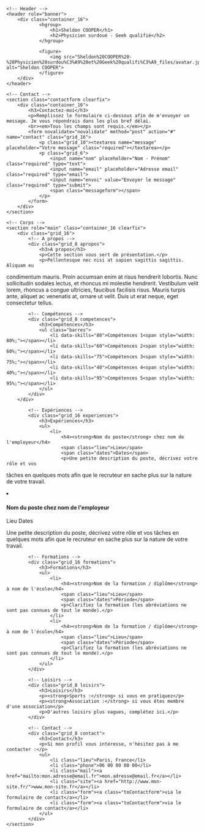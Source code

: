 <html lang="fr"><head>
<meta http-equiv="content-type" content="text/html; charset=UTF-8">
<meta charset="utf-8">
<meta http-equiv="X-UA-Compatible" content="IE=edge,chrome=1">
<meta name="viewport" content="width=device-width, initial-scale=1.0">

<title>Sheldon COOPER - Physicien surdoué et Geek qualifié</title>

<!--[if lt IE 9]>
<script src="//html5shim.googlecode.com/svn/trunk/html5.js"></script>
<![endif]-->

<!-- Fichiers CSS -->
<link rel="stylesheet" href="Sheldon%20COOPER%20-%20Physicien%20surdou%C3%A9%20et%20Geek%20qualifi%C3%A9_files/reset.css">
<!--[if lt IE 9]> 
	<link rel="stylesheet" href="css/cv.css" media="screen">
<![endif]-->
<link rel="stylesheet" media="screen and (max-width:480px)" href="Sheldon%20COOPER%20-%20Physicien%20surdou%C3%A9%20et%20Geek%20qualifi%C3%A9_files/mobile.css">
<link rel="stylesheet" media="screen and (min-width:481px)" href="Sheldon%20COOPER%20-%20Physicien%20surdou%C3%A9%20et%20Geek%20qualifi%C3%A9_files/cv.css">
<link rel="stylesheet" media="print" href="Sheldon%20COOPER%20-%20Physicien%20surdou%C3%A9%20et%20Geek%20qualifi%C3%A9_files/print.css">
</head>

<body>

	<!-- Header -->
	<header role="banner">
		<div class="container_16">
				<hgroup>
					<h1>Sheldon COOPER</h1>
					<h2>Physicien surdoué - Geek qualifié</h2>
				</hgroup>

				<figure>
					<img src="Sheldon%20COOPER%20-%20Physicien%20surdou%C3%A9%20et%20Geek%20qualifi%C3%A9_files/avatar.jpg" alt="Sheldon COOPER">
				</figure>
		</div>
	</header>
	
	<!-- Contact -->
	<section class="contactform clearfix">
		<div class="container_16">
			<h3>Contactez-moi</h3>
			<p>Remplissez le formulaire ci-dessous afin de m'envoyer un message. Je vous répondrais dans les plus bref délai. 
			<br><em>Tous les champs sont requis.</em></p>
			<form novalidate="novalidate" method="post" action="#" name="contact" class="grid_16">
				<p class="grid_10"><textarea name="message" placeholder="Votre message" class="required"></textarea></p>
				<p class="grid_6">
					<input name="nom" placeholder="Nom - Prénom" class="required" type="text">
					<input name="email" placeholder="Adresse email" class="required" type="email">	
					<input name="envoi" value="Envoyer le message" class="required" type="submit">
					<span class="messageform"></span>
				</p>
			</form>
		</div>
	</section>
	
	<!-- Corps -->
	<section role="main" class="container_16 clearfix">
		<div class="grid_16">
			<!-- A propos -->
			<div class="grid_8 apropos">
				<h3>A propos</h3>
				<p>Cette section vous sert de présentation.</p>
				<p>Pellentesque nec nisi at sapien sagittis sagittis. Aliquam eu 
condimentum mauris. Proin accumsan enim at risus hendrerit lobortis. 
Nunc sollicitudin sodales lectus, et rhoncus mi molestie hendrerit. 
Vestibulum velit lorem, rhoncus a congue ultricies, faucibus facilisis 
risus. Mauris turpis ante, aliquet ac venenatis at, ornare ut velit. 
Duis ut erat neque, eget consectetur tellus. </p>
			</div>
			
			<!-- Compétences -->
			<div class="grid_8 competences">
				<h3>Compétences</h3>
				<ul class="barres">
					<li data-skills="80">Compétences 1<span style="width: 80%;"></span></li>
					<li data-skills="60">Compétences 2<span style="width: 60%;"></span></li>
					<li data-skills="75">Compétences 3<span style="width: 75%;"></span></li>
					<li data-skills="40">Compétences 4<span style="width: 40%;"></span></li>
					<li data-skills="95">Compétences 5<span style="width: 95%;"></span></li>
				</ul>
			</div>
		</div>
		
			<!-- Expériences -->
			<div class="grid_16 experiences">
				<h3>Expériences</h3>
				<ul>
					<li>
						<h4><strong>Nom du poste</strong> chez nom de l'employeur</h4>
						<span class="lieu">Lieu</span>
						<span class="dates">Dates</span>
						<p>Une petite description du poste, décrivez votre rôle et vos 
tâches en quelques mots afin que le recruteur en sache plus sur la 
nature de votre travail.</p>
					</li>
					<li>
						<h4><strong>Nom du poste</strong> chez nom de l'employeur</h4>
						<span class="lieu">Lieu</span>
						<span class="dates">Dates</span>
						<p>Une petite description du poste, décrivez votre rôle et vos 
tâches en quelques mots afin que le recruteur en sache plus sur la 
nature de votre travail.</p>
					</li>
				</ul>
			</div>
		
			<!-- Formations -->
			<div class="grid_16 formations">
				<h3>Formations</h3>
				<ul>
					<li>
						<h4><strong>Nom de la formation / diplôme</strong> à nom de l'école</h4>
						<span class="lieu">Lieu</span>
						<span class="dates">Période</span>
						<p>Clarifiez la formation (les abréviations ne sont pas connues de tout le monde).</p>
					</li>
					<li>
						<h4><strong>Nom de la formation / diplôme</strong> à nom de l'école</h4>
						<span class="lieu">Lieu</span>
						<span class="dates">Période</span>
						<p>Clarifiez la formation (les abréviations ne sont pas connues de tout le monde).</p>
					</li>
				</ul>
			</div>
		
			<!-- Loisirs -->
			<div class="grid_8 loisirs">
				<h3>Loisirs</h3>
				<p><strong>Sports :</strong> si vous en pratiquez</p>
				<p><strong>Association :</strong> si vous êtes membre d'une association</p>
				<p>D'autres loisirs plus vagues, complétez ici.</p>
			</div>
		
			<!-- Contact -->
			<div class="grid_8 contact">
				<h3>Contact</h3>
				<p>Si mon profil vous intéresse, n'hésitez pas à me contacter :</p>
				<ul>
					<li class="lieu">Paris, France</li>
					<li class="phone">06 00 00 00 00</li>
					<li class="mail"><a href="mailto:mon.adresse@email.fr">mon.adresse@email.fr</a></li>
					<li class="site"><a href="http://www.mon-site.fr/">www.mon-site.fr</a></li>
					<li class="form"><a class="toContactform">via le formulaire de contact</a></li>
                    <li class="form"><a class="toContactform">via le formulaire de contact</a></li>
				</ul>
			</div>
	</section>

<!-- Scripts JavaScript -->
<script src="Sheldon%20COOPER%20-%20Physicien%20surdou%C3%A9%20et%20Geek%20qualifi%C3%A9_files/jquery-1.js"></script>
<script src="Sheldon%20COOPER%20-%20Physicien%20surdou%C3%A9%20et%20Geek%20qualifi%C3%A9_files/validate.js"></script>
<!--[if lt IE 9]>
<script src="scripts/placeholder.js"></script>
<![endif]-->
<script src="Sheldon%20COOPER%20-%20Physicien%20surdou%C3%A9%20et%20Geek%20qualifi%C3%A9_files/plugins.js"></script>

</body></html>
